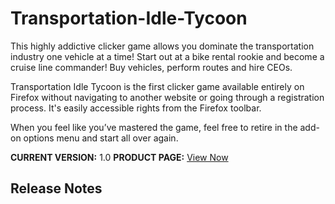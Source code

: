 # Transportation-Idle-Tycoon
This highly addictive clicker game allows you dominate the transportation industry one vehicle at a time! Start out at a bike rental rookie and become a cruise line commander! Buy vehicles, perform routes and hire CEOs.

Transportation Idle Tycoon is the first clicker game available entirely on Firefox without navigating to another website or going through a registration process. It's easily accessible rights from the Firefox toolbar.

When you feel like you’ve mastered the game, feel free to retire in the add-on options menu and start all over again.

**CURRENT VERSION:** 1.0
**PRODUCT PAGE:** [View Now](https://addons.mozilla.org/firefox/addon/transportation-idle-tycoon/)

## Release Notes
